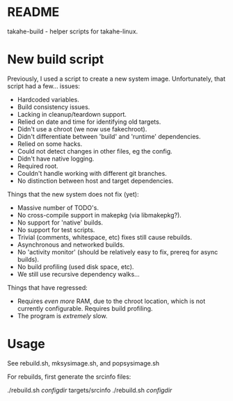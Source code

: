 # README #

takahe-build - helper scripts for takahe-linux.

# New build script #

Previously, I used a script to create a new system image.
Unfortunately, that script had a few... issues:

- Hardcoded variables.
- Build consistency issues.
- Lacking in cleanup/teardown support.
- Relied on date and time for identifying old targets.
- Didn't use a chroot (we now use fakechroot).
- Didn't differentiate between 'build' and 'runtime' dependencies.
- Relied on some hacks.
- Could not detect changes in other files, eg the config.
- Didn't have native logging.
- Required root.
- Couldn't handle working with different git branches.
- No distinction between host and target dependencies.

Things that the new system does not fix (yet):

- Massive number of TODO's.
- No cross-compile support in makepkg (via libmakepkg?).
- No support for 'native' builds.
- No support for test scripts.
- Trivial (comments, whitespace, etc) fixes still cause rebuilds.
- Asynchronous and networked builds.
- No 'activity monitor' (should be relatively easy to fix, prereq for async
  builds).
- No build profiling (used disk space, etc).
- We still use recursive dependency walks...

Things that have regressed:

- Requires *even more* RAM, due to the chroot location, which is not currently
  configurable. Requires build profiling.
- The program is *extremely* slow.

# Usage #

See rebuild.sh, mksysimage.sh, and popsysimage.sh

For rebuilds, first generate the srcinfo files:

./rebuild.sh _configdir_ targets/srcinfo
./rebuild.sh _configdir_


